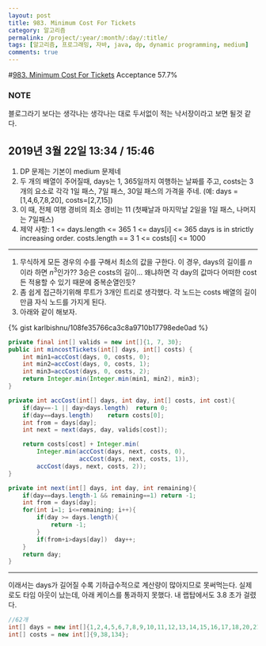 ```yaml
---
layout: post
title: 983. Minimum Cost For Tickets
category: 알고리즘
permalink: /project/:year/:month/:day/:title/
tags: [알고리즘, 프로그래밍, 자바, java, dp, dynamic programming, medium]
comments: true
---
```

#[983. Minimum Cost For Tickets](https://leetcode.com/problems/minimum-cost-for-tickets/)
Acceptance 57.7%

### NOTE
블로그라기 보다는 생각나는 생각나는 대로 두서없이 적는 낙서장이라고 보면 될것 같다.

## 2019년 3월 22일 13:34 / 15:46
1. DP 문제는 기본이 medium 문제네
2. 두 개의 배열이 주어질때, days는 1, 365일까지 여행하는 날짜를 주고, costs는 3개의 요소로 각각 1일 패스, 7일 패스, 30일 패스의 가격을 주네.
  (예: days = [1,4,6,7,8,20], costs=[2,7,15])
3. 이 때, 전체 여행 경비의 최소 경비는 11 (첫째날과 마지막날 2일을 1일 패스, 나머지는 7일패스)
4. 제약 사항:
1 <= days.length <= 365
1 <= days[i] <= 365
days is in strictly increasing order.
costs.length == 3
1 <= costs[i] <= 1000

---
1. 무식하게 모든 경우의 수를 구해서 최소의 값을 구한다.
  이 경우, days의 길이를 $n$이라 하면 $n^3$인가?? 3승은 costs의 길이... 왜냐하면 각 day의 값마다 어떠한 cost든 적용할 수 있기 때문에 중복순열인듯?
2. 좀 쉽게 접근하기위해 루트가 3개인 트리로 생각했다. 각 노드는 costs 배열의 길이만큼 자식 노드를 가지게 된다.
3. 아래와 같이 해보자.


{% gist karlbishnu/108fe35766ca3c8a9710b17798ede0ad %}

```java
private final int[] valids = new int[]{1, 7, 30};
public int mincostTickets(int[] days, int[] costs) {
    int min1=accCost(days, 0, costs, 0);
    int min2=accCost(days, 0, costs, 1);
    int min3=accCost(days, 0, costs, 2);
    return Integer.min(Integer.min(min1, min2), min3);
}

private int accCost(int[] days, int day, int[] costs, int cost){
    if(day==-1 || day>days.length)  return 0;
    if(day==days.length)    return costs[0];
    int from = days[day];
    int next = next(days, day, valids[cost]);

    return costs[cost] + Integer.min(
        Integer.min(accCost(days, next, costs, 0),
                    accCost(days, next, costs, 1)),
        accCost(days, next, costs, 2));
}

private int next(int[] days, int day, int remaining){
    if(day==days.length-1 && remaining==1) return -1;
    int from = days[day];
    for(int i=1; i<=remaining; i++){
        if(day >= days.length){
            return -1;
        }
        if(from+i>days[day])  day++;
    }
    return day;
}
```
---
이래서는 days가 길어질 수록 기하급수적으로 계산량이 많아지므로 못써먹는다.
실제로도 타임 아웃이 났는데, 아래 케이스를 통과하지 못했다.
내 랩탑에서도 3.8 초가 걸렸다.

```Java
//62개
int[] days = new int[]{1,2,4,5,6,7,8,9,10,11,12,13,14,15,16,17,18,20,21,24,25,27,28,29,30,31,34,37,38,39,41,43,44,45,47,48,49,54,57,60,62,63,66,69,70,72,74,76,78,80,81,82,83,84,85,88,89,91,93,94,97,99};
int[] costs = new int[]{9,38,134};
```
